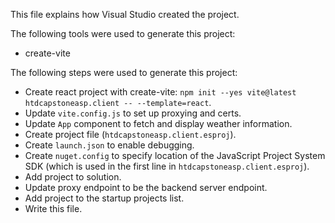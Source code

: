 This file explains how Visual Studio created the project.

The following tools were used to generate this project:
- create-vite

The following steps were used to generate this project:
- Create react project with create-vite: `npm init --yes vite@latest htdcapstoneasp.client -- --template=react`.
- Update `vite.config.js` to set up proxying and certs.
- Update `App` component to fetch and display weather information.
- Create project file (`htdcapstoneasp.client.esproj`).
- Create `launch.json` to enable debugging.
- Create `nuget.config` to specify location of the JavaScript Project System SDK (which is used in the first line in `htdcapstoneasp.client.esproj`).
- Add project to solution.
- Update proxy endpoint to be the backend server endpoint.
- Add project to the startup projects list.
- Write this file.
